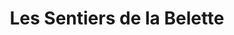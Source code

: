 ---
title: "Les Sentiers de la Belette"
url: /chateauvillain/les-sentiers-de-la-belette/
shop: Reisebüro
---